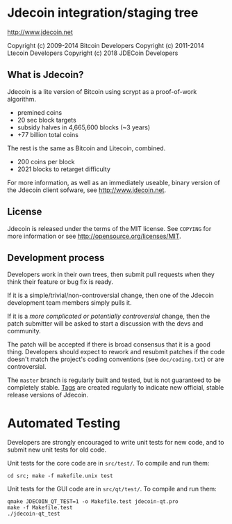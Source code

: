 Jdecoin integration/staging tree
================================

http://www.jdecoin.net

Copyright (c) 2009-2014 Bitcoin Developers
Copyright (c) 2011-2014 Ltecoin Developers
Copyright (c) 2018 JDECoin Developers

What is Jdecoin?
----------------

Jdecoin is a lite version of Bitcoin using scrypt as a proof-of-work algorithm.
 - premined coins
 - 20 sec block targets
 - subsidy halves in 4,665,600  blocks (~3 years)
 - +77 billion total coins

The rest is the same as Bitcoin and Litecoin, combined.
 - 200 coins per block
 - 2021 blocks to retarget difficulty

For more information, as well as an immediately useable, binary version of
the Jdecoin client sofware, see http://www.jdecoin.net.

License
-------

Jdecoin is released under the terms of the MIT license. See `COPYING` for more
information or see http://opensource.org/licenses/MIT.

Development process
-------------------

Developers work in their own trees, then submit pull requests when they think
their feature or bug fix is ready.

If it is a simple/trivial/non-controversial change, then one of the Jdecoin
development team members simply pulls it.

If it is a *more complicated or potentially controversial* change, then the patch
submitter will be asked to start a discussion with the devs and community.

The patch will be accepted if there is broad consensus that it is a good thing.
Developers should expect to rework and resubmit patches if the code doesn't
match the project's coding conventions (see `doc/coding.txt`) or are
controversial.

The `master` branch is regularly built and tested, but is not guaranteed to be
completely stable. [Tags](https://github.com/jdecoin-project/jdecoin/tags) are created
regularly to indicate new official, stable release versions of Jdecoin.



# Automated Testing

Developers are strongly encouraged to write unit tests for new code, and to
submit new unit tests for old code.

Unit tests for the core code are in `src/test/`. To compile and run them:

    cd src; make -f makefile.unix test

Unit tests for the GUI code are in `src/qt/test/`. To compile and run them:

    qmake JDECOIN_QT_TEST=1 -o Makefile.test jdecoin-qt.pro
    make -f Makefile.test
    ./jdecoin-qt_test

